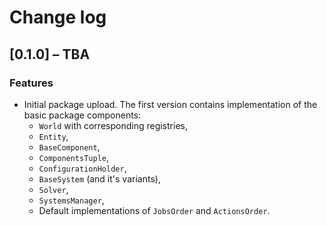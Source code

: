 # Change log

## [0.1.0] – TBA

### Features

- Initial package upload. The first version contains implementation of the basic package components:
  - `World` with corresponding registries,
  - `Entity`,
  - `BaseComponent`,
  - `ComponentsTuple`,
  - `ConfigurationHolder`,
  - `BaseSystem` (and it's variants),
  - `Solver`,
  - `SystemsManager`,
  - Default implementations of `JobsOrder` and `ActionsOrder`.